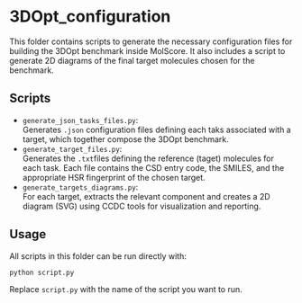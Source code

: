 # 3DOpt_configuration

This folder contains scripts to generate the necessary configuration files for building the 3DOpt benchmark inside MolScore. It also includes a script to generate 2D diagrams of the final target molecules chosen for the benchmark.

## Scripts

- `generate_json_tasks_files.py`:  
Generates `.json` configuration files defining each taks associated with a target, which together compose the 3DOpt benchmark.
- `generate_target_files.py`:  
Generates the `.txt`files defining the reference (taget) molecules for each task. Each file contains the CSD entry code, the SMILES, and the appropriate HSR fingerprint of the chosen target.
- `generate_targets_diagrams.py`:  
For each target, extracts the relevant component and creates a 2D diagram (SVG) using CCDC tools for visualization and reporting.  

## Usage
All scripts in this folder can be run directly with:  
```bash
python script.py
```
Replace `script.py` with the name of the script you want to run.